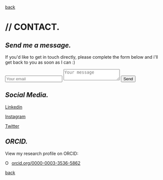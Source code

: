 
[back](./)


# // CONTACT. 

## _Send me a message._

If you'd like to get in touch directly, please complete the form below and i'll get back to you as soon as I can :)

<form method="POST" action="http://formspree.io/addemail@email.com">
    <input type="email" name="email" placeholder="Your email">
    <textarea name="message" placeholder="Your message"></textarea>
    <button type="submit">Send</button>
</form>


## _Social Media._

[Linkedin](https://uk.linkedin.com/in/brewsterben/)


[Instagram](https://www.instagram.com/BrewsterBen_/)


[Twitter](https://twitter.com/BenBrewster__/)


## _ORCID._
View my research profile on ORCID: 

<a href="https://orcid.org/0000-0003-3536-5862" target="orcid.widget" rel="noopener noreferrer" style="vertical-align:top;"><img src="https://orcid.org/sites/default/files/images/orcid_16x16.png" style="width:1em;margin-right:.5em;" alt="ORCID iD icon">orcid.org/0000-0003-3536-5862</a>


[back](./)
